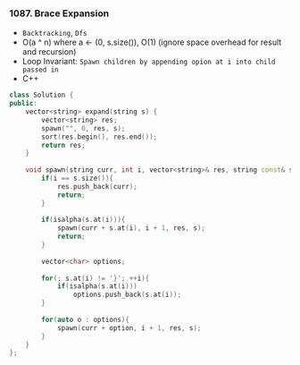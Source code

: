 ### 1087. Brace Expansion
* `Backtracking`, `Dfs`
* O(a ^ n) where a <- (0, s.size()), O(1) (ignore space overhead for result and recursion)
* Loop Invariant: `Spawn children by appending opion at i into child passed in`
* C++
```cpp
class Solution {
public:
    vector<string> expand(string s) {
        vector<string> res;
        spawn("", 0, res, s);
        sort(res.begin(), res.end());
        return res;
    }
    
    void spawn(string curr, int i, vector<string>& res, string const& s){
        if(i == s.size()){
            res.push_back(curr);
            return;
        }
        
        if(isalpha(s.at(i))){
            spawn(curr + s.at(i), i + 1, res, s);
            return;
        }
        
        vector<char> options;
        
        for(; s.at(i) != '}'; ++i){
            if(isalpha(s.at(i)))
                options.push_back(s.at(i));
        }
        
        for(auto o : options){
            spawn(curr + option, i + 1, res, s);
        }
    }
};
```
